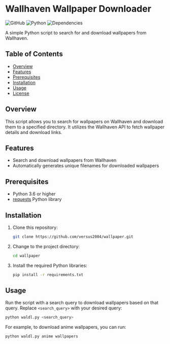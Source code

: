 
# Wallhaven Wallpaper Downloader

![GitHub](https://img.shields.io/github/license/yversus2004/wallpaper)
![Python](https://img.shields.io/badge/python-3.6%2B-blue)
![Dependencies](https://img.shields.io/badge/dependencies-requests-brightgreen)

A simple Python script to search for and download wallpapers from Wallhaven.

## Table of Contents
- [Overview](#overview)
- [Features](#features)
- [Prerequisites](#prerequisites)
- [Installation](#installation)
- [Usage](#usage)
- [License](#license)

## Overview
This script allows you to search for wallpapers on Wallhaven and download them to a specified directory. It utilizes the Wallhaven API to fetch wallpaper details and download links.

## Features
- Search and download wallpapers from Wallhaven
- Automatically generates unique filenames for downloaded wallpapers

## Prerequisites
- Python 3.6 or higher
- [requests](https://pypi.org/project/requests/) Python library

## Installation
1. Clone this repository:
   ```sh
   git clone https://github.com/versus2004/wallpaper.git
   ```

2. Change to the project directory:
   ```sh
   cd wallpaper
   ```

3. Install the required Python libraries:
   ```sh
   pip install -r requirements.txt
   ```

## Usage
Run the script with a search query to download wallpapers based on that query. Replace `<search_query>` with your desired query:
```sh
python waldl.py <search_query>
```

For example, to download anime wallpapers, you can run:
```sh
python waldl.py anime wallpapers
```
